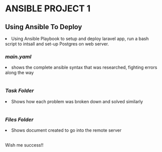 # **ANSIBLE PROJECT 1**

## __Using Ansible To Deploy__
<li> Using Ansible Playbook to setup and deploy laravel app, run a bash script to intsall and set-up Postgres on web server.

<br>

### __*main.yaml*__
<li> shows the complete ansible syntax that was researched, fighting errors along the way
<br>
<br>

### __*Task Folder*__
<li> Shows how each problem was broken down and solved similarly
<br>
<br>

### __*Files Folder*__
<li> Shows document created to go into the remote server
<br>
<br>

Wish me success!!
